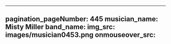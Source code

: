 ------
pagination_pageNumber: 445
musician_name: Misty Miller
band_name: 
img_src: images/musician0453.png
onmouseover_src: 
------